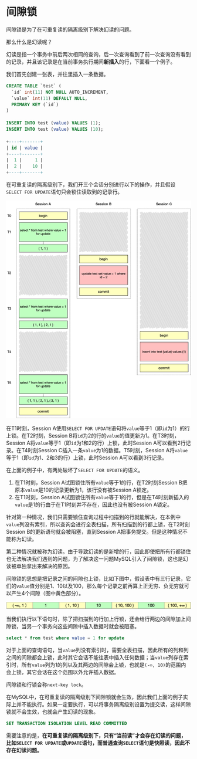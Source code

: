 # 间隙锁

间隙锁是为了在可重复读的隔离级别下解决幻读的问题。

那么什么是幻读呢？

幻读是指一个事务中前后两次相同的查询，后一次查询看到了前一次查询没有看到的记录，并且该记录是在当前事务执行期间**新插入**的行，下面看一个例子。

我们首先创建一张表，并往里插入一条数据。

```sql
CREATE TABLE `test` (
  `id` int(11) NOT NULL AUTO_INCREMENT,
  `value` int(11) DEFAULT NULL,
  PRIMARY KEY (`id`)
)

INSERT INTO test (value) VALUES (1);
INSERT INTO test (value) VALUES (10);

+----+-------+
| id | value |
+----+-------+
|  1 |     1 |
|  2 |    10 |
+----+-------+
```

在可重复读的隔离级别下，我们开三个会话分别进行以下的操作，并且假设`SELECT FOR UPDATE`语句只会锁住读取到的记录行。

![](resources/gap_lock_1.jpg)

在T1时刻，Session A使用`SELECT FOR UPDATE`语句将`value`等于1（即`id`为1）的行上锁。在T2时刻，Session B将`id`为2的行的`value`的值更新为1。在T3时刻，Session A将`value`等于1（即`id`为1和2的行）上锁，此时Session A可以看到2行记录。在T4时刻Session C插入一条`value`为1的数据。T5时刻，Session A将`value`等于1（即`id`为1、2和3的行）上锁，此时Session A可以看到3行记录。

在上面的例子中，有两处破坏了`SELECT FOR UPDATE`的语义。

1. 在T1时刻，Session A试图锁住所有`value`等于1的行，在T2时刻Session B把原本`value`是10的记录更新为1，该行没有被Session A锁定。
2. 在T1时刻，Session A试图锁住所有`value`等于1的行，但是在T4时刻新插入的`value`是1的行由于在T1时刻并不存在，因此也没有被Session A锁定。

针对第一种情况，我们只需要锁住查询过程中扫描到的行就能解决，在本例中`value`列没有索引，所以查询会进行全表扫描，所有扫描到的行都上锁，在T2时刻Session B的更新语句就会被阻塞，直到Session A把事务提交。但是这种情况不能称为幻读。

第二种情况就被称为幻读。由于导致幻读的是新增的行，因此即使把所有行都锁住也无法解决我们遇到的问题，为了解决这一问题MySQL引入了间隙锁，这也是幻读被单独拿出来解决的原因。

间隙锁的思想是把记录之间的间隙也上锁，比如下图中，假设表中有三行记录，它们的`value`值分别是1、10以及100，那么每个记录之前再算上正无穷、负无穷就可以产生4个间隙（图中黄色部分）。

![](resources/gap_lock_2.jpg)

当我们执行以下语句时，除了把扫描到的行加上行锁，还会给行两边的间隙加上间隙锁，当另一个事务向这些间隙中插入数据时就会被阻塞。

```sql
select * from test where value = 1 for update
```

对于上面的查询语句，当`value`列没有索引时，需要全表扫描，因此所有的列和列之间的间隙都会上锁，此时其它会话不能往表中插入任何数据；当`value`列存在索引时，所有`value`列为1的列以及其两边的间隙会上锁，也就是`(-∞, 10)`的范围内会上锁，其它会话在这个范围以外允许插入数据。

间隙锁和行锁合称`next-key lock`。

在MySQL中，在可重复读的隔离级别下间隙锁就会生效，因此我们上面的例子实际上并不能执行。如果一定要执行，可以将事务隔离级别设置为提交读，这样间隙锁就不会生效，也就会产生幻读的现象。

```sql
SET TRANSACTION ISOLATION LEVEL READ COMMITTED
```

需要注意的是，**在可重复读的隔离级别下，只有“当前读”才会存在幻读的问题，比如`SELECT FOR UPDATE`或`UPDATE`语句，而普通查询`SELECT`语句是快照读，因此不存在幻读问题。**

